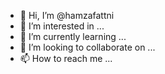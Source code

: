 - 👋 Hi, I’m @hamzafattni
- 👀 I’m interested in ...
- 🌱 I’m currently learning ...
- 💞️ I’m looking to collaborate on ...
- 📫 How to reach me ...

<!---
hamzafattni/hamzafattni is a ✨ special ✨ repository because its `README.md` (this file) appears on your GitHub profile.
You can click the Preview link to take a look at your changes.
--->
